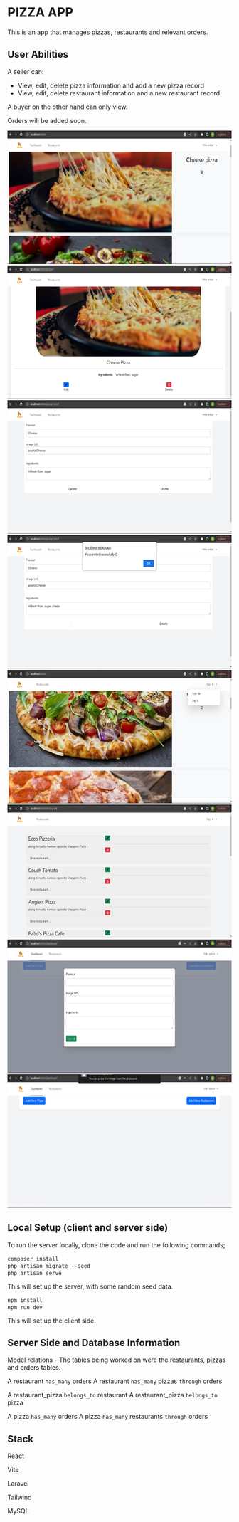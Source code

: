 # PIZZA APP
<!-- Deployed link: https://pizza-project-rails.herokuapp.com -->

This is an app that manages pizzas, restaurants and relevant orders.

## User Abilities

A seller can:

* View, edit, delete pizza information and add a new pizza record
* View, edit, delete restaurant information and a new restaurant record
<!-- * View, edit, delete restaurant_pizza information and add a new record -->

A buyer on the other hand can only view.

Orders will be added soon.

<img src="public/assets/image1.png" alt="screenshot of the app" width='600px' height='300px'>


<img src="public/assets/image2.png" alt="screenshot of the app" width='600px' height='300px'>


<img src="public/assets/image3.png" alt="screenshot of the app" width='600px' height='300px'>


<img src="public/assets/image4.png" alt="screenshot of the app" width='600px' height='300px'>

<img src="public/assets/image5.png" alt="screenshot of the app" width='600px' height='300px'>

<img src="public/assets/image6.png" alt="screenshot of the app" width='600px' height='300px'>

<img src="public/assets/image7.png" alt="screenshot of the app" width='600px' height='300px'>

<img src="public/assets/image8.png" alt="screenshot of the app" width='600px' height='300px'>

## Local Setup (client and server side)
To run the server locally, clone the code and run the following commands;
```
composer install
php artisan migrate --seed
php artisan serve
```
This will set up the server, with some random seed data.

```
npm install
npm run dev
```
This will set up the client side.

## Server Side and Database Information
Model relations - The tables being worked on were the restaurants,
pizzas and orders tables.

A restaurant `has_many` orders
A restaurant `has_many` pizzas `through` orders

A restaurant_pizza `belongs_to` restaurant
A restaurant_pizza `belongs_to` pizza

A pizza `has_many` orders
A pizza `has_many` restaurants `through` orders

## Stack
React

Vite

Laravel

Tailwind

MySQL
